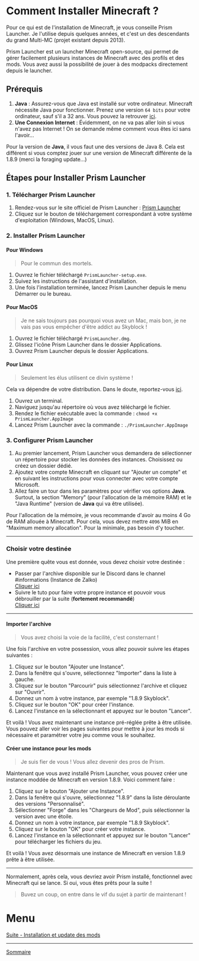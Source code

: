 # Comment Installer Minecraft ?

Pour ce qui est de l'installation de Minecraft, je vous conseille Prism Launcher. Je l'utilise depuis quelques années, et c'est un des descendants du grand Multi-MC (projet existant depuis 2013).

Prism Launcher est un launcher Minecraft open-source, qui permet de gérer facilement plusieurs instances de Minecraft avec des profils et des mods. Vous avez aussi la possibilité de jouer à des modpacks directement depuis le launcher.

## Prérequis

1. **Java** : Assurez-vous que Java est installé sur votre ordinateur. Minecraft nécessite Java pour fonctionner. Prenez une version `64 bits` pour votre ordinateur, sauf s'il a 32 ans. Vous pouvez la retrouver [ici](https://www.java.com/fr/download/manual.jsp).
2. **Une Connexion Internet** : Évidemment, on ne va pas aller loin si vous n'avez pas Internet ! On se demande même comment vous êtes ici sans l'avoir...

Pour la version de **Java**, il vous faut une des versions de Java 8. Cela est différent si vous comptez jouer sur une version de Minecraft différente de la 1.8.9 (merci la foraging update...)

## Étapes pour Installer Prism Launcher

### 1. Télécharger Prism Launcher

1. Rendez-vous sur le site officiel de Prism Launcher : [Prism Launcher](https://prismlauncher.org/download/)
2. Cliquez sur le bouton de téléchargement correspondant à votre système d'exploitation (Windows, MacOS, Linux).

### 2. Installer Prism Launcher

#### Pour Windows

> Pour le commun des mortels.

1. Ouvrez le fichier téléchargé `PrismLauncher-setup.exe`.
2. Suivez les instructions de l'assistant d'installation.
3. Une fois l'installation terminée, lancez Prism Launcher depuis le menu Démarrer ou le bureau.

#### Pour MacOS

> Je ne sais toujours pas pourquoi vous avez un Mac, mais bon, je ne vais pas vous empêcher d'être addict au Skyblock !

1. Ouvrez le fichier téléchargé `PrismLauncher.dmg`.
2. Glissez l'icône Prism Launcher dans le dossier Applications.
3. Ouvrez Prism Launcher depuis le dossier Applications.

#### Pour Linux

> Seulement les élus utilisent ce divin système !

Cela va dépendre de votre distribution. Dans le doute, reportez-vous [ici](https://prismlauncher.org/download/linux/).

1. Ouvrez un terminal.
2. Naviguez jusqu'au répertoire où vous avez téléchargé le fichier.
3. Rendez le fichier exécutable avec la commande : `chmod +x PrismLauncher.AppImage`
4. Lancez Prism Launcher avec la commande : `./PrismLauncher.AppImage`

### 3. Configurer Prism Launcher

1. Au premier lancement, Prism Launcher vous demandera de sélectionner un répertoire pour stocker les données des instances. Choisissez ou créez un dossier dédié.
2. Ajoutez votre compte Minecraft en cliquant sur "Ajouter un compte" et en suivant les instructions pour vous connecter avec votre compte Microsoft.
3. Allez faire un tour dans les paramètres pour vérifier vos options **Java**. Surtout, la section "Memory" (pour l'allocation de la mémoire RAM) et le "Java Runtime" (version de **Java** qui va être utilisée).

Pour l'allocation de la mémoire, je vous recommande d'avoir au moins 4 Go de RAM allouée à Minecraft. Pour cela, vous devez mettre `4096` MiB en "Maximum memory allocation". Pour la minimale, pas besoin d'y toucher.

---
### Choisir votre destinée

Une première quête vous est donnée, vous devez choisir votre destinée :
- Passer par l'archive disponible sur le Discord dans le channel #informations (Instance de Zalko)  
[Cliquer ici](#importer-larchive)
- Suivre le tuto pour faire votre propre instance et pouvoir vous débrouiller par la suite (**fortement recommandé**)  
[Cliquer ici](#créer-une-instance-pour-les-mods)

---

#### Importer l'archive

> Vous avez choisi la voie de la facilité, c'est consternant !

Une fois l'archive en votre possession, vous allez pouvoir suivre les étapes suivantes :

1. Cliquez sur le bouton "Ajouter une Instance".
2. Dans la fenêtre qui s'ouvre, sélectionnez "Importer" dans la liste à gauche.
3. Cliquez sur le bouton "Parcourir" puis sélectionnez l'archive et cliquez sur "Ouvrir".
4. Donnez un nom à votre instance, par exemple "1.8.9 Skyblock".
5. Cliquez sur le bouton "OK" pour créer l'instance.
6. Lancez l'instance en la sélectionnant et appuyez sur le bouton "Lancer".

Et voilà ! Vous avez maintenant une instance pré-réglée prête à être utilisée. Vous pouvez aller voir les pages suivantes pour mettre à jour les mods si nécessaire et paramétrer votre jeu comme vous le souhaitez.

#### Créer une instance pour les mods

> Je suis fier de vous ! Vous allez devenir des pros de Prism.

Maintenant que vous avez installé Prism Launcher, vous pouvez créer une instance moddée de Minecraft en version 1.8.9. Voici comment faire :

1. Cliquez sur le bouton "Ajouter une Instance".
2. Dans la fenêtre qui s'ouvre, sélectionnez "1.8.9" dans la liste déroulante des versions "Personnalisé".
3. Sélectionner "Forge" dans les "Chargeurs de Mod", puis sélectionner la version avec une étoile.
4. Donnez un nom à votre instance, par exemple "1.8.9 Skyblock".
5. Cliquez sur le bouton "OK" pour créer votre instance.
6. Lancez l'instance en la sélectionnant et appuyez sur le bouton "Lancer" pour télécharger les fichiers du jeu.

Et voilà ! Vous avez désormais une instance de Minecraft en version 1.8.9 prête à être utilisée.

---

Normalement, après cela, vous devriez avoir Prism installé, fonctionnel avec Minecraft qui se lance. Si oui, vous êtes prêts pour la suite !

> Buvez un coup, on entre dans le vif du sujet à partir de maintenant !

# Menu

[Suite - Installation et update des mods](./Mods.md)

---
[Sommaire](./README.md)
